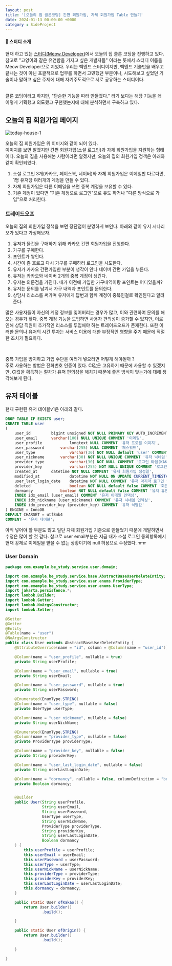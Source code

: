```yaml
---
layout: post
title: '[오늘의 집 클론코딩] 간편 회원가입, 자체 회원가입 Table 만들기'
date: 2024-01-13 00:00:00 +0000
category : SideProject
---
```


#### 🥕 스터디 소개 
현재 하고 있는 [스터디(Meow Developer)](https://github.com/MeowDevelopers)에서 오늘의 집 클론 코딩을 진행하고 있다. 참고로 "고양이와 같은 유연함을 가지고 싶은 개발자들" 이라는 뜻에서 스터디 이름을 Meow Developer으로 지었다. 우리는 벡엔드 스터디이지만, 벡엔드 기술만을 배우고 끝내는 것이 아닌 포괄적으로 업무를 하면서 고민했던 부분이나, 시도해보고 싶었던 기술이나 말하고 싶은 주제에 대해 자기주도적으로 서로 공유하는 스터디이다.   

<br>
클론 코딩이라고 하지만, "단순한 기능을 따라 만들겠다." 라기 보다는 해당 기능을 왜 이렇게 기획했고 의도했고 구현했는지에 대해 분석하면서 구축하고 있다.  

## 오늘의 집 회원가입 페이지  

![today-house-1](/public/img/today-house-1.png)

오늘의 집 회원가입은 위 이미지와 같이 되어 있다.  
이미지를 보면 알겠지만 간편 회원가입(소셜 로그인)과 자체 회원가입을 지원하는 형태이다. 오늘의 집을 사용해본 사람이라면 알겠지만, 오늘의 집의 회원가입 정책은 아래와 같이 확인되었다. 


1. 소셜 로그인 3개(카카오, 페이스북, 네이버)와 자체 회원가입은 이메일만 다르다면, 1명 유저당 여러개의 계정을 만들 수 있다. 
2. 자체 회원가입은 다른 이메일을 쓰면 중복 계정을 보유할 수 있다. 
3. 기존 계정이 있다면 "기존 계정으로 로그인"으로 유도 하거나 "다른 방식으로 가입"으로 처리한다. 

### 트레이드오프  

오늘의 집의 회원가입 정책을 보면 장단점이 분명하게 보인다. 아래와 같이 유저 시나리오가 있다고 가정해보자.  

1. 유저가 물건을 구매하기 위해 카카오 간편 회원가입을 진행한다.  
2. 가구를 구매한다.  
3. 포인트가 쌓인다.  
4. 시간이 좀 흐르고 다시 가구를 구매하러 로그인을 시도한다. 
5. 유저가 카카오 간편가입한 부분이 생각이 안나 네이버 간편 가입을 누른다.  
6. 유저는 카카오와 네이버 2개의 중복 계정이 생긴다.  
7. 유저는 의문점을 가진다. 내가 이전에 가입한 가구내역이랑 포인트는 어디있을까?  
8. 유저는 문의를 남겨서 가구 내역과 포인트를 문의한다.  
9. 상담사 리소스를 써가며 유저에게 답변과 함께 계정이 중복인걸로 확인된다고 알려준다.  


많은 사용자들이 자신의 계정 정보를 잊어버리는 경우가 많고, 이와 관련하여 문의를 해오는 경우가 잦다. 중복 계정 기능을 도입하면 사용자 편의성이 증가할 수 있지만, 이로 인해 상담 직원이 추가적인 리소스를 투입해야 하는 트레이드오프가 존재한다. 또한 이러한 문의나 유저의 시간 투자는 서비스 이용에 대한 부정적인 영향을 주기 때문에 적절한 조치가 필요하다.

<br>  

중복 가입을 방지하고 가입 수단을 여러개 넣으러면 어떻게 해야될까 ?  
주로 사용하는 방법은 전화번호 인증이 있다. CI값은 고유하기 때문에 사용할 수 있겠지만, CI값을 획득하는 절차가 유저 편의성을 해치기 때문에 좋은 방식이 맞는가에 대해 생각해보게 된다.  

## 유저 테이블 

현재 구현된 유저 테이블v1은 아래와 같다.  

```sql
DROP TABLE IF EXISTS user;
CREATE TABLE user
(
	user_id 		bigint unsigned NOT NULL PRIMARY KEY AUTO_INCREMENT COMMENT '아이디',
	user_email 		varchar(100) NULL UNIQUE COMMENT '이메일',
	user_profile            longtext NULL COMMENT '유저 프로필 이미지',
	user_password  		varchar(255) NULL COMMENT '패스워드',
	user_type               varchar(30) NOT NULL default 'user' COMMENT '사용자 타입(사용자, 관리자)',
	user_nickname 		varchar(30) NOT NULL UNIQUE COMMENT '유저 닉네임',
	provider_type           varchar(30) NOT NULL COMMENT '로그인 타입(KAKAO, NAVER, Facebook, Origin)',
	provider_key            varchar(255) NOT NULL UNIQUE COMMENT '로그인 타입에 따른 식별값',
	created_at 		datetime NOT NULL COMMENT '유저 회원가입 생성일',
	modified_at             datetime NOT NULL ON UPDATE CURRENT_TIMESTAMP COMMENT '유저 정보 수정일',
	user_last_login_date    datetime NOT NULL COMMENT '유저 마지막 로그인 일자',
	deleted                 boolean NOT NULL default false COMMENT '회원탈퇴 여부',
	dormancy	        boolean NOT NULL default false COMMENT '유저 휴면 여부',
	INDEX idx_email (user_email) COMMENT '유저 이메일 인덱싱',
	INDEX idx_nickname (user_nickname) COMMENT '유저 닉네임 인덱싱',
	INDEX idx_provider_key (provider_key) COMMENT '유저 식별값'
) ENGINE = InnoDB
DEFAULT CHARSET = utf8mb4
COMMENT = '유저 테이블';
```

아직 넣어야 할 부분도 많고 일단 자체 회원가입 기준으로 만들었기 때문에 개발하면서 수정은 많이 할 것 같다. 참고로 user email부분은 지금 내가 소셜 로그인 동의항목에서 현재 강제로 이메일을 받을 수 없는 상황이기에 null 허용으로 수정했다. ㅠㅠ 

### User Domain

```java
package com.example.be_study.service.user.domain;

import com.example.be_study.service.base.AbstractBaseUserDeleteEntity;
import com.example.be_study.service.user.enums.ProviderType;
import com.example.be_study.service.user.enums.UserType;
import jakarta.persistence.*;
import lombok.Builder;
import lombok.Getter;
import lombok.NoArgsConstructor;
import lombok.Setter;

@Setter
@Getter
@Entity
@Table(name = "user")
@NoArgsConstructor
public class User extends AbstractBaseUserDeleteEntity {
    @AttributeOverride(name = "id", column = @Column(name = "user_id"))

    @Column(name = "user_profile", nullable = true)
    private String userProfile;

    @Column(name = "user_email", nullable = true)
    private String userEmail;

    @Column(name = "user_password", nullable = true)
    private String userPassword;

    @Enumerated(EnumType.STRING)
    @Column(name = "user_type", nullable = false)
    private UserType userType;

    @Column(name = "user_nickname", nullable = false)
    private String userNickName;

    @Enumerated(EnumType.STRING)
    @Column(name = "provider_type", nullable = false)
    private ProviderType providerType;

    @Column(name = "provider_key", nullable = false)
    private String providerKey;

    @Column(name = "user_last_login_date", nullable = false)
    private String userLastLoginDate;

    @Column(name = "dormancy", nullable = false, columnDefinition = "boolean default false")
    private Boolean dormancy;


    @Builder
    public User(String userProfile,
                String userEmail,
                String userPassword,
                UserType userType,
                String userNickName,
                ProviderType providerType,
                String providerKey,
                String userLastLoginDate,
                Boolean dormancy
    ) {
        this.userProfile = userProfile;
        this.userEmail = userEmail;
        this.userPassword = userPassword;
        this.userType = userType;
        this.userNickName = userNickName;
        this.providerType = providerType;
        this.providerKey = providerKey;
        this.userLastLoginDate = userLastLoginDate;
        this.dormancy = dormancy;
    }

    public static User ofKakao() {
        return User.builder()
                .build();

    }

    public static User ofOrigin() {
        return User.builder()
                .build();

    }

}
```
